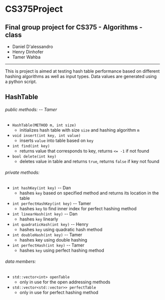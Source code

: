 # CS375Project
Final group project for CS375 - Algorithms - class
-------------
- Daniel D'alessandro
- Henry Dinhofer
- Tamer Wahba

-------------
This is project is aimed at testing hash table performance based on different 
hashing algorithms as well as input types. Data values are generated using a python script.

HashTable
-------------
###### public methods: -- Tamer
- `HashTable(METHOD m, int size)`
	- initializes hash table with size `size` and hashing algorithm `m`
- `void insert(int key, int value)`
	- inserts `value` into table based on `key`
- `int find(int key)`
	- returns value that corresponds to key, returns `<= -1` if not found
- `bool delete(int key)`
	- deletes value in table and returns `true`, returns `false` if key not found

###### private methods:
- `int hashKey(int key)` -- Dan
	- hashes `key` based on specified method and returns its location in the table
- `int perfectHashKey(int key)` -- Tamer
	- hashes `key` to find inner index for perfect hashing method
- `int linearHash(int key)` -- Dan
	- hashes `key` linearly
- `int quadraticHash(int key)` -- Henry
	- hashes `key` using quadratic hash method
- `int doubleHash(int key)` -- Tamer
	- hashes key using double hashing
- `int perfectHash(int key)` -- Tamer
	- hashes `key` using perfect hashing method

###### data members:
- `std::vector<int> openTable`
	- only in use for the open addressing methods
- `std::vector<std::vector>> perfectTable`
	- only in use for perfect hashing method
